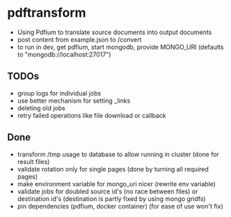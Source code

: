 # pdftransform

- Using Pdfium to translate source documents into output documents
- post content from example.json to /convert
- to run in dev, get pdfium, start mongodb, provide MONGO_URI (defaults to "mongodb://localhost:27017")

## TODOs

- group logs for individual jobs
- use better mechanism for setting _links
- deleting old jobs
- retry failed operations like file download or callback

## Done

- transform /tmp usage to database to allow running in cluster (done for result files)
- validate rotation only for single pages (done by turning all required pages)
- make environment variable for mongo_uri nicer (rewrite env variable)
- validate jobs for doubled source id's (no race between files) or destination id's (destination is partly fixed by using mongo gridfs)
- pin dependencies (pdfium, docker container) (for ease of use won't fix)
